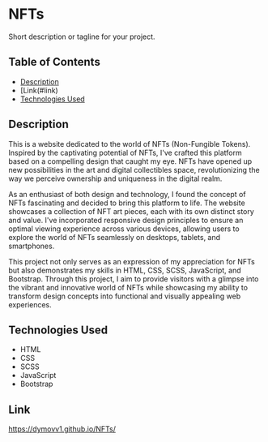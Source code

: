 # NFTs

Short description or tagline for your project.

## Table of Contents

- [Description](#description)
- [Link(#link)
- [Technologies Used](#technologies-used)

## Description

This is a website dedicated to the world of NFTs (Non-Fungible Tokens). Inspired by the captivating potential of NFTs, I've crafted this platform based on a compelling design that caught my eye. NFTs have opened up new possibilities in the art and digital collectibles space, revolutionizing the way we perceive ownership and uniqueness in the digital realm.

As an enthusiast of both design and technology, I found the concept of NFTs fascinating and decided to bring this platform to life. The website showcases a collection of NFT art pieces, each with its own distinct story and value. I've incorporated responsive design principles to ensure an optimal viewing experience across various devices, allowing users to explore the world of NFTs seamlessly on desktops, tablets, and smartphones.

This project not only serves as an expression of my appreciation for NFTs but also demonstrates my skills in HTML, CSS, SCSS, JavaScript, and Bootstrap. Through this project, I aim to provide visitors with a glimpse into the vibrant and innovative world of NFTs while showcasing my ability to transform design concepts into functional and visually appealing web experiences.

## Technologies Used

- HTML
- CSS
- SCSS
- JavaScript
- Bootstrap

## Link 

https://dymovv1.github.io/NFTs/







